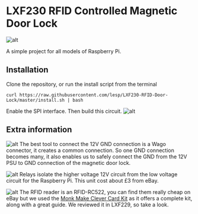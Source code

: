 # LXF230 RFID Controlled Magnetic Door Lock

![alt](https://www.linuxformat.com/forums/images/lxf.gif)

A simple project for all models of Raspberry Pi.

## Installation

Clone the repository, or run the install script from the terminal

```
curl https://raw.githubusercontent.com/lesp/LXF230-RFID-Door-Lock/master/install.sh | bash
```

Enable the SPI interface. Then build this circuit.
![alt](https://raw.githubusercontent.com/lesp/LXF230-RFID-Door-Lock/master/Images/CircuitDiagram_bb.png)

## Extra information

![alt](https://raw.githubusercontent.com/lesp/LXF230-RFID-Door-Lock/master/Images/12V%20Connectors.JPG)
The best tool to connect the 12V GND connection is a Wago connector, it creates a common connection. So one GND connection becomes many, it also enables us to safely connect the GND from the 12V PSU to GND connection of the magnetic door lock.

![alt](https://raw.githubusercontent.com/lesp/LXF230-RFID-Door-Lock/master/Images/RelayBoard2.JPG)
Relays isolate the higher voltage 12V circuit from the low voltage circuit for the Raspberry Pi. This unit cost about £3 from eBay.

![alt](https://raw.githubusercontent.com/lesp/LXF230-RFID-Door-Lock/master/Images/RFID1.JPG)
The RFID reader is an RFID-RC522, you can find them really cheap on eBay but we used the [Monk Make Clever Card Kit](https://www.monkmakes.com/cck/) as it offers a complete kit, along with a great guide. We reviewed it in LXF229, so take a look.


